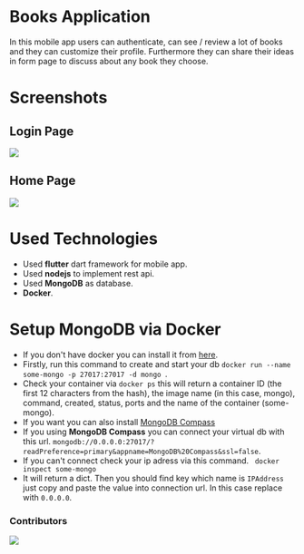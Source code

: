 # Books Application
In this mobile app  users can authenticate, can see / review  a lot of books and they can customize their profile. Furthermore they can share their ideas in form page to discuss about any book they choose.

# Screenshots
 
 ## Login Page
 
 <img src="https://i.ibb.co/KLCtqsx/Screenshot-1639999722.png" />

 <br />

 ## Home Page
 <img src="https://i.ibb.co/wz2Xn5s/Screenshot-1639999700.png" />

# Used Technologies
- Used <b>flutter</b> dart framework for mobile app.
- Used <b>nodejs</b> to implement rest api.
- Used <b>MongoDB</b> as database.
- <b>Docker</b>.

# Setup MongoDB via Docker
- If you don't have docker you can install it from [here](https://docs.docker.com/get-docker/).
- Firstly, run this command to create and start your db  ```docker run --name some-mongo -p 27017:27017 -d mongo ```.
- Check your container via ```docker ps``` this will return a container ID (the first 12 characters from the hash), the image name (in this case, mongo), command, created, status, ports and the name of the container (some-mongo).
- If you want you can also install [MongoDB Compass](https://www.mongodb.com/products/compass)
- If you using <b>MongoDB Compass</b> you can connect your virtual db with this url. ``` mongodb://0.0.0.0:27017/?readPreference=primary&appname=MongoDB%20Compass&ssl=false ```.
- If you can't connect check your ip adress via this command. ``` docker inspect some-mongo```
- It will return a dict. Then you should find key which name is ```IPAddress``` just copy and paste the value into connection url. In this case replace with ``` 0.0.0.0 ```.


### Contributors
<a href="https://github.com/Vitaee/Flutter-Nodejs-Auth/graphs/contributors">
  <img src="https://contrib.rocks/image?repo=Vitaee/Flutter-Nodejs-Auth" />
</a>
